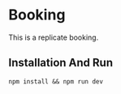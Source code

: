 <h1>Booking</h1>
<p>This is a replicate booking.</p>

<h2>Installation And Run</h2>
<code>npm install && npm run dev</code>
